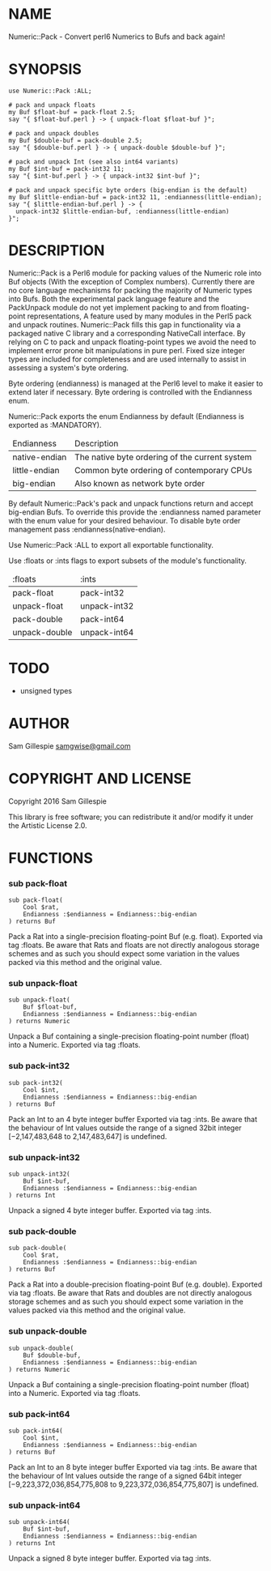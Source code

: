 NAME
====

Numeric::Pack - Convert perl6 Numerics to Bufs and back again!

SYNOPSIS
========

    use Numeric::Pack :ALL;

    # pack and unpack floats
    my Buf $float-buf = pack-float 2.5;
    say "{ $float-buf.perl } -> { unpack-float $float-buf }";

    # pack and unpack doubles
    my Buf $double-buf = pack-double 2.5;
    say "{ $double-buf.perl } -> { unpack-double $double-buf }";

    # pack and unpack Int (see also int64 variants)
    my Buf $int-buf = pack-int32 11;
    say "{ $int-buf.perl } -> { unpack-int32 $int-buf }";

    # pack and unpack specific byte orders (big-endian is the default)
    my Buf $little-endian-buf = pack-int32 11, :endianness(little-endian);
    say "{ $little-endian-buf.perl } -> {
      unpack-int32 $little-endian-buf, :endianness(little-endian)
    }";

DESCRIPTION
===========

Numeric::Pack is a Perl6 module for packing values of the Numeric role into Buf objects (With the exception of Complex numbers). Currently there are no core language mechanisms for packing the majority of Numeric types into Bufs. Both the experimental pack language feature and the PackUnpack module do not yet implement packing to and from floating-point representations, A feature used by many modules in the Perl5 pack and unpack routines. Numeric::Pack fills this gap in functionality via a packaged native C library and a corresponding NativeCall interface. By relying on C to pack and unpack floating-point types we avoid the need to implement error prone bit manipulations in pure perl. Fixed size integer types are included for completeness and are used internally to assist in assessing a system's byte ordering.

Byte ordering (endianness) is managed at the Perl6 level to make it easier to extend later if necessary. Byte ordering is controlled with the Endianness enum.

Numeric::Pack exports the enum Endianness by default (Endianness is exported as :MANDATORY).

<table>
  <thead>
    <tr>
      <td>Endianness</td>
      <td>Description</td>
    </tr>
  </thead>
  <tr>
    <td>native-endian</td>
    <td>The native byte ordering of the current system</td>
  </tr>
  <tr>
    <td>little-endian</td>
    <td>Common byte ordering of contemporary CPUs</td>
  </tr>
  <tr>
    <td>big-endian</td>
    <td>Also known as network byte order</td>
  </tr>
</table>

By default Numeric::Pack's pack and unpack functions return and accept big-endian Bufs. To override this provide the :endianness named parameter with the enum value for your desired behaviour. To disable byte order management pass :endianness(native-endian).

Use Numeric::Pack :ALL to export all exportable functionality.

Use :floats or :ints flags to export subsets of the module's functionality.

<table>
  <thead>
    <tr>
      <td>:floats</td>
      <td>:ints</td>
    </tr>
  </thead>
  <tr>
    <td>pack-float</td>
    <td>pack-int32</td>
  </tr>
  <tr>
    <td>unpack-float</td>
    <td>unpack-int32</td>
  </tr>
  <tr>
    <td>pack-double</td>
    <td>pack-int64</td>
  </tr>
  <tr>
    <td>unpack-double</td>
    <td>unpack-int64</td>
  </tr>
</table>

TODO
====

  * unsigned types

AUTHOR
======

Sam Gillespie <samgwise@gmail.com>

COPYRIGHT AND LICENSE
=====================

Copyright 2016 Sam Gillespie

This library is free software; you can redistribute it and/or modify it under the Artistic License 2.0.

FUNCTIONS
=========

### sub pack-float

```
sub pack-float(
    Cool $rat, 
    Endianness :$endianness = Endianness::big-endian
) returns Buf
```

Pack a Rat into a single-precision floating-point Buf (e.g. float). Exported via tag :floats. Be aware that Rats and floats are not directly analogous storage schemes and as such you should expect some variation in the values packed via this method and the original value.

### sub unpack-float

```
sub unpack-float(
    Buf $float-buf, 
    Endianness :$endianness = Endianness::big-endian
) returns Numeric
```

Unpack a Buf containing a single-precision floating-point number (float) into a Numeric. Exported via tag :floats.

### sub pack-int32

```
sub pack-int32(
    Cool $int, 
    Endianness :$endianness = Endianness::big-endian
) returns Buf
```

Pack an Int to an 4 byte integer buffer Exported via tag :ints. Be aware that the behaviour of Int values outside the range of a signed 32bit integer [−2,147,483,648 to 2,147,483,647] is undefined.

### sub unpack-int32

```
sub unpack-int32(
    Buf $int-buf, 
    Endianness :$endianness = Endianness::big-endian
) returns Int
```

Unpack a signed 4 byte integer buffer. Exported via tag :ints.

### sub pack-double

```
sub pack-double(
    Cool $rat, 
    Endianness :$endianness = Endianness::big-endian
) returns Buf
```

Pack a Rat into a double-precision floating-point Buf (e.g. double). Exported via tag :floats. Be aware that Rats and doubles are not directly analogous storage schemes and as such you should expect some variation in the values packed via this method and the original value.

### sub unpack-double

```
sub unpack-double(
    Buf $double-buf, 
    Endianness :$endianness = Endianness::big-endian
) returns Numeric
```

Unpack a Buf containing a single-precision floating-point number (float) into a Numeric. Exported via tag :floats.

### sub pack-int64

```
sub pack-int64(
    Cool $int, 
    Endianness :$endianness = Endianness::big-endian
) returns Buf
```

Pack an Int to an 8 byte integer buffer Exported via tag :ints. Be aware that the behaviour of Int values outside the range of a signed 64bit integer [−9,223,372,036,854,775,808 to 9,223,372,036,854,775,807] is undefined.

### sub unpack-int64

```
sub unpack-int64(
    Buf $int-buf, 
    Endianness :$endianness = Endianness::big-endian
) returns Int
```

Unpack a signed 8 byte integer buffer. Exported via tag :ints.
